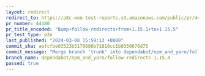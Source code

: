 ```yaml
---
layout: redirect
redirect_to: https://a8c-woo-test-reports.s3.amazonaws.com/public/pr/44480/e2e/index.html
pr_number: 44480
pr_title_encoded: "Bump+follow-redirects+from+1.15.1+to+1.15.5"
pr_test_type: e2e
last_published: "2024-03-08 15:59:13 +0000"
commit_sha: aefcfbe03523b5170886b71810cc1b8350676d75
commit_message: "Merge branch 'trunk' into dependabot/npm_and_yarn/follow-redirects-1.…"
branch_name: dependabot/npm_and_yarn/follow-redirects-1.15.4
passed: true
---
```

